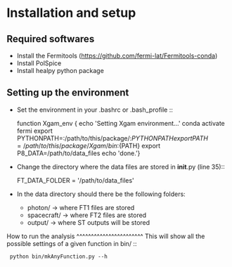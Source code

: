 Installation and setup
======================

Required softwares
------------------

* Install the Fermitools (https://github.com/fermi-lat/Fermitools-conda)
* Install PolSpice
* Install healpy python package

Setting up the environment
--------------------------

* Set the environment in your .bashrc or .bash_profile ::

    function Xgam_env {
    echo 'Setting Xgam environment...'
    conda activate fermi
    export PYTHONPATH=:/path/to/this/package/:${PYTHONPATH}
    export PATH=/path/to/this/package/Xgam/bin:${PATH}
    export P8_DATA=/path/to/data_files
    echo 'done.'}

* Change the directory where the data files are stored in __init__.py (line 35)::

    FT_DATA_FOLDER = '/path/to/data_files'

* In the data directory should there be the following folders:
   
   	* photon/      -> where FT1 files are stored
	* spacecraft/  -> where FT2 files are stored
	* output/      -> where ST outputs will be stored


How to run the analysis
^^^^^^^^^^^^^^^^^^^^^^^
This will show all the possible settings of a given function in bin/ ::

     python bin/mkAnyFunction.py --h 
